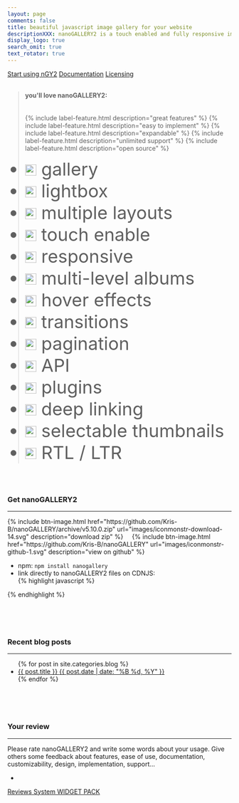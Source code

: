 ```yaml
---
layout: page
comments: false
title: beautiful javascript image gallery for your website
descriptionXXX: nanoGALLERY2 is a touch enabled and fully responsive image gallery with justified, cascading and grid layout.<br>It supports self hosted images and pulling in Flickr, Picasa and Google+ photo albums.
display_logo: true
search_omit: true
text_rotator: true
---
```


<script>
  $(document).ready(function () {

    jQuery("#nanoGalleryHead").css('visibility','visible').nanoGallery({
      //userID:'34858669@N00',kind:'flickr',
      //blackList:'doors|kampuchea|vietnam|thailand|laos|yunnan',
      
      // kind: 'picasa',
      // userID:'111186676244625461692',
      // blackList:'profil|scrapbook|Forhomepage',
      
      
      itemsBaseURL:             'https://source.unsplash.com/',
      items: [
        // ################# album PEOPLE
        {
          src: '2FrX56QL7P8', srct: '2FrX56QL7P8/300x200',
          title: 'people',
          kind: 'album', ID: 1, albumID: 0
        },
        {
          src: 'LyeduBb2Auk', srct: 'LyeduBb2Auk/133x200',
          title: 'by Roksolana Zasiadko',
          ID: 1000, albumID: 1
        },
        {
          src: 'uAgLGG1WBd4', srct: 'uAgLGG1WBd4/300x200',
          title: 'by Scott Webb',
          kind: 'image', ID: 1001, albumID: 1
        },
        {
          src: 'tBtuxtLvAZs', srct: 'tBtuxtLvAZs/300x200',
          title: 'by Matthew Wiebe',
          kind: 'image', ID: 1002, albumID: 1
        },
        {
          src: 'FhHGPO3aMsU', srct: 'FhHGPO3aMsU/300x200',
          title: 'by María Matteo Paganelli',
          kind: 'image', ID: 1004, albumID: 1
        },
        {
          src: 'uDAA35_fzcs', srct: 'uDAA35_fzcs/300x200',
          title: 'by Elijah Hail',
          kind: 'image', ID: 1005, albumID: 1
        },
        {
          src: 'IJ25m7fXqtk', srct: 'IJ25m7fXqtk/300x200',
          title: 'by Rodion Kutsaev',
          kind: 'image', ID: 1006, albumID: 1
        },
        {
          src: 'E9PJO_vL3E8', srct: 'E9PJO_vL3E8/396x200',
          title: 'by Todd Quackenbush',
          kind: 'image', ID: 1007, albumID: 1
        },
        {
          src: '8jqna7aA-vs', srct: '8jqna7aA-vs/300x200',
          title: 'by Abigail Keenan',
          kind: 'image', ID: 1008, albumID: 1
        },
        {
          src: 'Dwheufds6kQ', srct: 'Dwheufds6kQ/300x200',
          title: 'by Joshua Earle',
          kind: 'image', ID: 1009, albumID: 1
        },
        {
          src: 'v41pwp_RRJU', srct: 'v41pwp_RRJU/300x200',
          title: 'by Matthew Wiebe',
          kind: 'image', ID: 1010, albumID: 1
        },
        {
          src: 'DwTZwZYi9Ww', srct: 'DwTZwZYi9Ww/267x200',
          title: 'by Ilham Rahmansyah',
          kind: 'image', ID: 1011, albumID: 1
        },
        {
          src: '2FrX56QL7P8', srct: '2FrX56QL7P8/300x200',
          title: 'by Alexander Shustov',
          kind: 'image', ID: 1012, albumID: 1
        },
        {
          src: 'pwaaqfoMibI', srct: 'pwaaqfoMibI/302x200',
          title: 'by Tina Rataj',
          kind: 'image', ID: 1013, albumID: 1
        },
        {
          src: 'CMOa3H1SXG0', srct: 'CMOa3H1SXG0/133x200',
          title: 'byChristopher Sardegna',
          kind: 'image', ID: 1014, albumID: 1
        },
        {
          src: 'rHv6C-WTOls', srct: 'rHv6C-WTOls/300x200',
          title: 'by Ali Inay',
          kind: 'image', ID: 1015, albumID: 1
        },
        {
          src: '5tniytQs68E', srct: '5tniytQs68E/355x200',
          title: 'by Lechon Kirb',
          kind: 'image', ID: 1016, albumID: 1
        },
        {
          src: '2TlAsvhqiL0', srct: '2TlAsvhqiL0/300x200',
          title: 'by Eutah Mizushima',
          kind: 'image', ID: 1017, albumID: 1
        },
        {
          src: 'hiAdjnXZxl8', srct: 'hiAdjnXZxl8/300x200',
          title: 'by Benjamin Combs',
          kind: 'image', ID: 1018, albumID: 1
        },
        {
          src: 'J8k-gzI0Zy0', srct: 'J8k-gzI0Zy0/326x200',
          title: 'by Linh Nguyen',
          kind: 'image', ID: 1019, albumID: 1
        },
        {
          src: 'yvx7LSZSzeo', srct: 'yvx7LSZSzeo/300x200',
          title: 'by Lechon Kirb',
          kind: 'image', ID: 1020, albumID: 1
        },
        {
          src: 's00F6-W_OQ8', srct: 's00F6-W_OQ8/300x200',
          title: 'by Joshua Earle',
          kind: 'image', ID: 1021, albumID: 1
        },
        {
          src: 'Ixp4YhCKZkI', srct: 'Ixp4YhCKZkI/355x200',
          title: 'by Steve Carter',
          kind: 'image', ID: 1022, albumID: 1
        },
        
        
        // ################# album CITIES
        {
          src: '-icmOdYWXuQ', srct: '-icmOdYWXuQ/300x200',
          title: 'cities',
          kind: 'album', ID: 2, albumID: 0
        },
        {
          src: '-icmOdYWXuQ', srct: '-icmOdYWXuQ/300x200',
          title: 'by Kevin Young',
          ID: 2000, albumID: 2
        },
        {
          src: 'T72-kQyQxtA', srct: 'T72-kQyQxtA/222x200',
          title: 'by Jeffrey Swanson',
          ID: 2001, albumID: 2
        },
        {
          src: 'zCevd81eJDU', srct: 'zCevd81eJDU/300x200',
          title: 'by Alexandre Perotto',
          ID: 2002, albumID: 2
        },
        {
          src: 'VviFtDJakYk', srct: 'VviFtDJakYk/300x200',
          title: 'by Matthew Wiebe',
          ID: 2003, albumID: 2
        },
        {
          src: '688Fna1pwOQ', srct: '688Fna1pwOQ/297x200',
          title: 'by Julien Moreau',
          ID: 2004, albumID: 2
        },
        {
          src: 'Y7y7fe8hrh0', srct: 'Y7y7fe8hrh0/300x200',
          title: 'by Nirzar Pangarkar',
          ID: 2005, albumID: 2
        },
        {
          src: 'bITjK6W2Alw', srct: 'bITjK6W2Alw/300x200',
          title: 'by valor kopeny',
          ID: 2006, albumID: 2
        },
        {
          src: 'TZCehSn-T-o', srct: 'TZCehSn-T-o/300x200',
          title: 'by Anders Jildén',
          ID: 2007, albumID: 2
        },
        {
          src: '71cd1rWqO8M', srct: '71cd1rWqO8M/356x200',
          title: 'by Lili Popper',
          ID: 2008, albumID: 2
        },
        {
          src: 'QmemudqzrXQ', srct: 'QmemudqzrXQ/303x200',
          title: 'by Nick Scheerbart',
          ID: 2009, albumID: 2
        },
        {
          src: 'UB7YmsJTEvE', srct: 'UB7YmsJTEvE/302x200',
          title: 'by Steve Richey',
          ID: 2010, albumID: 2
        },
        {
          src: 'VjmlDjePHjE', srct: 'VjmlDjePHjE/133x200',
          title: 'by Mihail Ribkin',
          ID: 2011, albumID: 2
        },
        {
          src: 'nF4lk-9IJH8', srct: 'nF4lk-9IJH8/133x200',
          title: 'by Anthony DELANOIX',
          ID: 2012, albumID: 2
        },
        {
          src: 'NvGwP_hw1iw', srct: 'NvGwP_hw1iw/300x200',
          title: 'by Joshua K. Jackson',
          ID: 2013, albumID: 2
        },
        {
          src: 'utwYoEu9SU8', srct: 'utwYoEu9SU8/354x200',
          title: 'by freddie marriage',
          ID: 2014, albumID: 2
        },
        {
          src: 'bIQiMWxX_WU', srct: 'bIQiMWxX_WU/266x200',
          title: 'by sergee bee',
          ID: 2015, albumID: 2
        },
        {
          src: 'KBX9XHk266s', srct: 'KBX9XHk266s/300x200',
          title: 'by Vladimir Kudinov',
          ID: 2016, albumID: 2
        },
        {
          src: '2p1HOcpi14U', srct: '2p1HOcpi14U/300x200',
          title: 'by Hide Obara',
          ID: 2017, albumID: 2
        },
        {
          src: 'bLppF5sbXPo', srct: 'bLppF5sbXPo/300x200',
          title: 'by enjamin Combs',
          ID: 2018, albumID: 2
        },
        {
          src: 'v4ZUGlrdVAA', srct: 'v4ZUGlrdVAA/300x200',
          title: 'by Anthony Indraus',
          ID: 2019, albumID: 2
        },
        
        
        
        // ################# album OCEANS
        {
          src: 'UklXbPE-Hos', srct: 'UklXbPE-Hos/300x200',
          title: 'oceans',
          kind: 'album', ID: 3, albumID: 0
        },
        {
          src: 'hoCXpPUMCoE', srct: 'hoCXpPUMCoE/266x200',
          title: 'by Darrell Cassell',
          ID: 3000, albumID: 3
        },
        {
          src: 'n3t4fIuVzLA', srct: 'n3t4fIuVzLA/300x200',
          title: 'by Cameron Kirby',
          ID: 3001, albumID: 3
        },
        {
          src: 'yEOCA6oiVqg', srct: 'yEOCA6oiVqg/355x200',
          title: 'by Tim Marshall',
          ID: 3002, albumID: 3
        },
        {
          src: 'xcC5ozHk_N8', srct: 'xcC5ozHk_N8/300x200',
          title: 'by Joseph Barrientos',
          ID: 3003, albumID: 3
        },
        {
          src: 'hBYzBU1xP6s', srct: 'hBYzBU1xP6s/298x200',
          title: 'by Barn Images',
          ID: 3004, albumID: 3
        },
        {
          src: '-YMhg0KYgVc', srct: '-YMhg0KYgVc/300x200',
          title: 'by Clem Onojeghuo',
          ID: 3005, albumID: 3
        },
        {
          src: 'mtNweauBsMQ', srct: 'mtNweauBsMQ/300x200',
          title: 'by Viktor Jakovlev',
          ID: 3006, albumID: 3
        },
        {
          src: '_rsGm7nob3w', srct: '_rsGm7nob3w/300x200',
          title: 'by Lee Miller',
          ID: 3007, albumID: 3
        },
        {
          src: 'UklXbPE-Hos', srct: 'UklXbPE-Hos/300x200',
          title: 'by Joseph Barrientos',
          ID: 3008, albumID: 3
        },
        {
          src: 'x8R2oSWZRSE', srct: 'x8R2oSWZRSE/300x200',
          title: 'by Annie Spratt',
          ID: 3009, albumID: 3
        },
        {
          src: 'x7HJdJZqplo', srct: 'x7HJdJZqplo/300x200',
          title: 'by Anna Popović',
          ID: 3010, albumID: 3
        },
        {
          src: 'sYegwYtIqJg', srct: 'sYegwYtIqJg/300x200',
          title: 'by Michael Durana',
          ID: 3011, albumID: 3
        },
        {
          src: 'pj9cRQ0wTDU', srct: 'pj9cRQ0wTDU/300x200',
          title: 'by Andrew Phillips',
          ID: 3012, albumID: 3
        },
        {
          src: 'l61smgU3Y7w', srct: 'l61smgU3Y7w/266x200',
          title: 'by Jeremy Bishop',
          ID: 3013, albumID: 3
        },
        {
          src: '1-C334jLxG0', srct: '1-C334jLxG0/300x200',
          title: 'by Stefan Kunze',
          ID: 3014, albumID: 3
        },
        {
          src: 'yjR69rDfivw', srct: 'yjR69rDfivw/300x200',
          title: 'by Simon Schmitt',
          ID: 3015, albumID: 3
        },
        {
          src: 'PFy-3PaHT_M', srct: 'PFy-3PaHT_M/355x200',
          title: 'by Austin Schmid',
          ID: 3016, albumID: 3
        },
        {
          src: 'ywnnwzcdR5o', srct: 'ywnnwzcdR5o/300x200',
          title: 'by Jonathan Bean',
          ID: 3017, albumID: 3
        },
        {
          src: '6p6WDodvR2Y', srct: '6p6WDodvR2Y/300x200',
          title: 'by Darrell Cassell',
          ID: 3018, albumID: 3
        }

        
      ],
      //thumbnailWidth:300, thumbnailHeight:200,
      //thumbnailL1Width:'240C xs100C sm100C', thumbnailL1Height:'160C xs100C sm100C',
      thumbnailL1Width:'240 xs100C sm100C', thumbnailL1Height:'160 xs100C sm100C',
      thumbnailWidth:'auto', thumbnailHeight:'200 xs80 sm150 la200 xl200',
      thumbnailHoverEffect:[{'name':'imageScale150', 'duration':700},{'name':'labelAppear75', 'duration':400},{'name':'descriptionAppear', 'duration':1000}],
      
      //maxWidth:948,
      //thumbnailHoverEffect:'labelSlideUpTop,borderLighter',
      //thumbnailHoverEffect:'borderLighter',
      paginationMaxLinesPerPage:1,
      viewerDisplayLogo:true,
      photoSorting:'random',
      albumSorting:'random',
      imageTransition : 'slide',
      galleryToolbarWidthAligned:false,
      thumbnailLabel:{display:false,align:'center', position:'overImageOnMiddle'},
      thumbnailL1Label:{display:true,align:'center', position:'overImageOnMiddle'},
      touchAnimationL1: true,
      touchAnimation:false,
      i18n:{
        thumbnailImageDescription:'display photo', thumbnailImageDescription_FR:'afficher photo',
        thumbnailAlbumDescription:'display gallery', thumbnailAlbumDescription_FR:'afficher galerie'
      },
      viewerToolbar: { standard:'minimizeButton,pageCounter,playPauseButton,linkOriginalButton,label', autoMinimize:5000 },
      galleryFullpageButton:true,
      supportIE8: false,
      paginationDots: true,
      locationHash:true,
      breadcrumbAutoHideTopLevel:true
    });
  });  
</script>


<nav class="pagination" role="navigation">
<a markdown="0" class="btn" href="{{ site.url }}/quick-start/">Start using nGY2</a>
<a markdown="0" class="btn" href="{{ site.url }}/docs/">Documentation</a>
<a markdown="0" class="btnGreen" href="{{ site.url }}/licensing/">Licensing</a>
</nav>

<br>

<blockquote>
<nav class="pagination" role="navigation">
<b>you'll love nanoGALLERY2:</b><br><br><br>
{% include label-feature.html description="great features" %}
{% include label-feature.html description="easy to implement" %}
{% include label-feature.html description="expandable" %}
{% include label-feature.html description="unlimited support" %}
{% include label-feature.html description="open source" %}
<br>
<style>#js-rotating > li {font-size:2.5rem;}</style>
<ul id="js-rotating" style="padding:0px;">
  <li><img src="{{ site.url }}/images/iconmonstr-check-mark-12.svg" width="25"> gallery</li>
  <li><img src="{{ site.url }}/images/iconmonstr-check-mark-12.svg" width="25"> lightbox</li>
  <li><img src="{{ site.url }}/images/iconmonstr-check-mark-12.svg" width="25"> multiple layouts</li>
  <li><img src="{{ site.url }}/images/iconmonstr-check-mark-12.svg" width="25"> touch enable</li>
  <li><img src="{{ site.url }}/images/iconmonstr-check-mark-12.svg" width="25"> responsive</li>
  <li><img src="{{ site.url }}/images/iconmonstr-check-mark-12.svg" width="25"> multi-level albums</li>
  <li><img src="{{ site.url }}/images/iconmonstr-check-mark-12.svg" width="25"> hover effects</li>
  <li><img src="{{ site.url }}/images/iconmonstr-check-mark-12.svg" width="25"> transitions</li>
  <li><img src="{{ site.url }}/images/iconmonstr-check-mark-12.svg" width="25"> pagination</li>
  <li><img src="{{ site.url }}/images/iconmonstr-check-mark-12.svg" width="25"> API</li>
  <li><img src="{{ site.url }}/images/iconmonstr-check-mark-12.svg" width="25"> plugins</li>
  <li><img src="{{ site.url }}/images/iconmonstr-check-mark-12.svg" width="25"> deep linking</li>
  <li><img src="{{ site.url }}/images/iconmonstr-check-mark-12.svg" width="25"> selectable thumbnails</li>
  <li><img src="{{ site.url }}/images/iconmonstr-check-mark-12.svg" width="25"> RTL / LTR</li>
</ul>
</nav>
</blockquote>

<br><br>

### Get nanoGALLERY2
---

<nav class="pagination" role="navigation">
  {% include btn-image.html href="https://github.com/Kris-B/nanoGALLERY/archive/v5.10.0.zip" url="images/iconmonstr-download-14.svg" description="download zip" %}
  &nbsp;&nbsp;&nbsp;
  {% include btn-image.html href="https://github.com/Kris-B/nanoGALLERY" url="images/iconmonstr-github-1.svg" description="view on github" %}
</nav>

* npm: `npm install nanogallery`  
* link directly to nanoGALLERY2 files on CDNJS:  
{% highlight javascript %}
<link href="http://cdnjs.cloudflare.com/ajax/libs/nanogallery/5.10.0/css/nanogallery.min.css" rel="stylesheet">
<script src="http://cdnjs.cloudflare.com/ajax/libs/nanogallery/5.10.0/jquery.nanogallery.min.js"></script>
{% endhighlight %}

<br><br><br> 

### Recent blog posts
---

<ul class="post-list">
{% for post in site.categories.blog %} 
  <!-- <li><article><a href="{{ site.url }}{{ post.url }}">{{ post.title }} <span class="entry-date"><time datetime="{{ post.date | date_to_xmlschema }}">{{ post.date | date: "%B %d, %Y" }}</time></span>{% if post.excerpt %} <span class="excerpt">{{ post.excerpt }}</span>{% endif %}</a></article></li> -->
  <li><article><a href="{{ site.url }}{{ post.url }}">{{ post.title }} <span class="entry-date"><time datetime="{{ post.date | date_to_xmlschema }}">{{ post.date | date: "%B %d, %Y" }}</time></span></a></article></li>
{% endfor %}
</ul>
  
<br><br><br>

### Your review
---
Please rate nanoGALLERY2  and write some words about your usage. Give others some feedback about features, ease of use, documentation, customizability, design, implementation, support...

-

<style>.wpac .wp-btn { margin: 0px !important;}</style>
<div id="wpac-review"></div>
<script type="text/javascript">
wpac_init = window.wpac_init || [];
wpac_init.push({widget: 'Review', id: 223});
(function() {
    if ('WIDGETPACK_LOADED' in window) return;
    WIDGETPACK_LOADED = true;
    var mc = document.createElement('script');
    mc.type = 'text/javascript';
    mc.async = true;
    mc.src = 'https://app.widgetpack.com/widget.js';
    var s = document.getElementsByTagName('script')[0]; s.parentNode.insertBefore(mc, s.nextSibling);
})();
</script>
<a href="https://widgetpack.com" class="wpac-cr">Reviews System WIDGET PACK</a>


